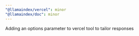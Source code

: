 ```yaml
---
"@llamaindex/vercel": minor
"@llamaindex/doc": minor
---
```


Adding an options parameter to vercel tool to tailor responses
